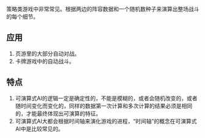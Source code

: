 策略类游戏中非常常见。根据两边的阵容数据和一个随机数种子来演算出整场战斗的每个细节。

## 应用

1. 页游里的大部分自动对战。
2. 卡牌游戏中的自动战斗。

## 特点

1. 可演算式AI的逻辑一定是确定性的，不能是模糊的，或者会随机改变的，或者随时间变化而变化的，同样的数据第一次计算和多次计算的结果必须是相同的，才能最终体现出可演算的特征。
2. 可演算式AI大都会根据时间轴来演化游戏的进程，“时间轴”的概念在可演算式AI中是比较常见的。
